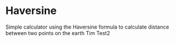 # Haversine
Simple calculator using the Haversine formula to calculate distance between two points on the earth
Tim
Test2
